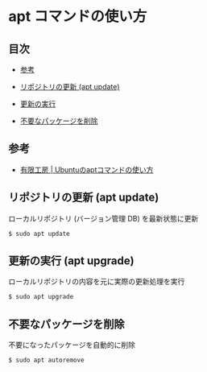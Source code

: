 # apt コマンドの使い方


## 目次

- [参考](#references)

- [リポジトリの更新 (apt update)](#update_repository)

- [更新の実行](#perform_update)

- [不要なパッケージを削除](#delete_unnecessary_packages)


## <a id="references"></a> 参考

- [有限工房 | Ubuntuのaptコマンドの使い方](https://ygkb.jp/5393)


## <a id="update_repository"></a> リポジトリの更新 (apt update)

ローカルリポジトリ (バージョン管理 DB) を最新状態に更新

```sh
$ sudo apt update
```


## <a id="excuse_update"></a> 更新の実行 (apt upgrade)

ローカルリポジトリの内容を元に実際の更新処理を実行

```sh
$ sudo apt upgrade
```


## <a id="delete_unnecessary_packages"></a> 不要なパッケージを削除

不要になったパッケージを自動的に削除

```sh
$ sudo apt autoremove
```

